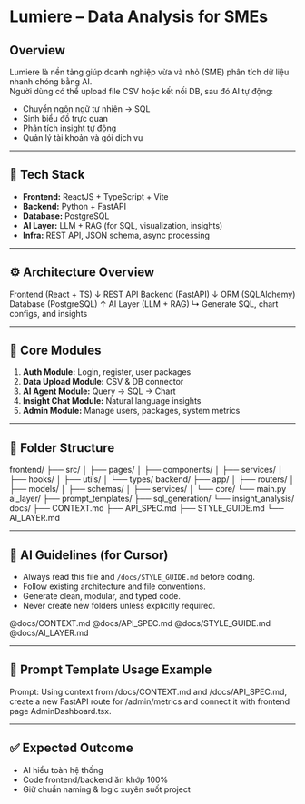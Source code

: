 # Lumiere – Data Analysis for SMEs

## Overview
Lumiere là nền tảng giúp doanh nghiệp vừa và nhỏ (SME) phân tích dữ liệu nhanh chóng bằng AI.  
Người dùng có thể upload file CSV hoặc kết nối DB, sau đó AI tự động:
- Chuyển ngôn ngữ tự nhiên → SQL
- Sinh biểu đồ trực quan
- Phân tích insight tự động
- Quản lý tài khoản và gói dịch vụ

---

## 🧩 Tech Stack
- **Frontend:** ReactJS + TypeScript + Vite
- **Backend:** Python + FastAPI
- **Database:** PostgreSQL
- **AI Layer:** LLM + RAG (for SQL, visualization, insights)
- **Infra:** REST API, JSON schema, async processing

---

## ⚙️ Architecture Overview
Frontend (React + TS)
   ↓ REST API
Backend (FastAPI)
   ↓ ORM (SQLAlchemy)
Database (PostgreSQL)
   ↑
AI Layer (LLM + RAG)
   ↳ Generate SQL, chart configs, and insights

---

## 🚀 Core Modules
1. **Auth Module:** Login, register, user packages
2. **Data Upload Module:** CSV & DB connector
3. **AI Agent Module:** Query → SQL → Chart
4. **Insight Chat Module:** Natural language insights
5. **Admin Module:** Manage users, packages, system metrics

---

## 🧱 Folder Structure
frontend/
  ├── src/
  │   ├── pages/
  │   ├── components/
  │   ├── services/
  │   ├── hooks/
  │   ├── utils/
  │   └── types/
backend/
  ├── app/
  │   ├── routers/
  │   ├── models/
  │   ├── schemas/
  │   ├── services/
  │   └── core/
  └── main.py
ai_layer/
  ├── prompt_templates/
  ├── sql_generation/
  └── insight_analysis/
docs/
  ├── CONTEXT.md
  ├── API_SPEC.md
  ├── STYLE_GUIDE.md
  └── AI_LAYER.md

---

## 🧠 AI Guidelines (for Cursor)
- Always read this file and `/docs/STYLE_GUIDE.md` before coding.
- Follow existing architecture and file conventions.
- Generate clean, modular, and typed code.
- Never create new folders unless explicitly required.

@docs/CONTEXT.md
@docs/API_SPEC.md
@docs/STYLE_GUIDE.md
@docs/AI_LAYER.md

---

## 🧩 Prompt Template Usage Example
Prompt: Using context from /docs/CONTEXT.md and /docs/API_SPEC.md,
create a new FastAPI route for /admin/metrics and connect it with frontend page AdminDashboard.tsx.

---

## ✅ Expected Outcome
- AI hiểu toàn hệ thống
- Code frontend/backend ăn khớp 100%
- Giữ chuẩn naming & logic xuyên suốt project
